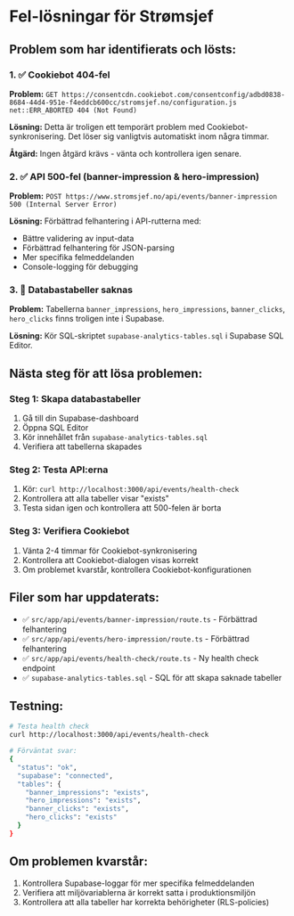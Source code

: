 # Fel-lösningar för Strømsjef

## Problem som har identifierats och lösts:

### 1. ✅ Cookiebot 404-fel
**Problem:** `GET https://consentcdn.cookiebot.com/consentconfig/adbd0838-8684-44d4-951e-f4eddcb600cc/stromsjef.no/configuration.js net::ERR_ABORTED 404 (Not Found)`

**Lösning:** Detta är troligen ett temporärt problem med Cookiebot-synkronisering. Det löser sig vanligtvis automatiskt inom några timmar.

**Åtgärd:** Ingen åtgärd krävs - vänta och kontrollera igen senare.

### 2. ✅ API 500-fel (banner-impression & hero-impression)
**Problem:** `POST https://www.stromsjef.no/api/events/banner-impression 500 (Internal Server Error)`

**Lösning:** Förbättrad felhantering i API-rutterna med:
- Bättre validering av input-data
- Förbättrad felhantering för JSON-parsing
- Mer specifika felmeddelanden
- Console-logging för debugging

### 3. 🔄 Databastabeller saknas
**Problem:** Tabellerna `banner_impressions`, `hero_impressions`, `banner_clicks`, `hero_clicks` finns troligen inte i Supabase.

**Lösning:** Kör SQL-skriptet `supabase-analytics-tables.sql` i Supabase SQL Editor.

## Nästa steg för att lösa problemen:

### Steg 1: Skapa databastabeller
1. Gå till din Supabase-dashboard
2. Öppna SQL Editor
3. Kör innehållet från `supabase-analytics-tables.sql`
4. Verifiera att tabellerna skapades

### Steg 2: Testa API:erna
1. Kör: `curl http://localhost:3000/api/events/health-check`
2. Kontrollera att alla tabeller visar "exists"
3. Testa sidan igen och kontrollera att 500-felen är borta

### Steg 3: Verifiera Cookiebot
1. Vänta 2-4 timmar för Cookiebot-synkronisering
2. Kontrollera att Cookiebot-dialogen visas korrekt
3. Om problemet kvarstår, kontrollera Cookiebot-konfigurationen

## Filer som har uppdaterats:

- ✅ `src/app/api/events/banner-impression/route.ts` - Förbättrad felhantering
- ✅ `src/app/api/events/hero-impression/route.ts` - Förbättrad felhantering  
- ✅ `src/app/api/events/health-check/route.ts` - Ny health check endpoint
- ✅ `supabase-analytics-tables.sql` - SQL för att skapa saknade tabeller

## Testning:

```bash
# Testa health check
curl http://localhost:3000/api/events/health-check

# Förväntat svar:
{
  "status": "ok",
  "supabase": "connected", 
  "tables": {
    "banner_impressions": "exists",
    "hero_impressions": "exists",
    "banner_clicks": "exists", 
    "hero_clicks": "exists"
  }
}
```

## Om problemen kvarstår:

1. Kontrollera Supabase-loggar för mer specifika felmeddelanden
2. Verifiera att miljövariablerna är korrekt satta i produktionsmiljön
3. Kontrollera att alla tabeller har korrekta behörigheter (RLS-policies)
